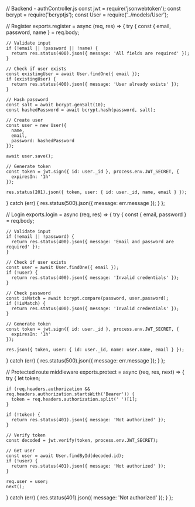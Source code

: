 // Backend - authController.js
const jwt = require('jsonwebtoken');
const bcrypt = require('bcryptjs');
const User = require('../models/User');

// Register
exports.register = async (req, res) => {
  try {
    const { email, password, name } = req.body;
    
    // Validate input
    if (!email || !password || !name) {
      return res.status(400).json({ message: 'All fields are required' });
    }
    
    // Check if user exists
    const existingUser = await User.findOne({ email });
    if (existingUser) {
      return res.status(400).json({ message: 'User already exists' });
    }
    
    // Hash password
    const salt = await bcrypt.genSalt(10);
    const hashedPassword = await bcrypt.hash(password, salt);
    
    // Create user
    const user = new User({
      name,
      email,
      password: hashedPassword
    });
    
    await user.save();
    
    // Generate token
    const token = jwt.sign({ id: user._id }, process.env.JWT_SECRET, {
      expiresIn: '1h'
    });
    
    res.status(201).json({ token, user: { id: user._id, name, email } });
  } catch (err) {
    res.status(500).json({ message: err.message });
  }
};

// Login
exports.login = async (req, res) => {
  try {
    const { email, password } = req.body;
    
    // Validate input
    if (!email || !password) {
      return res.status(400).json({ message: 'Email and password are required' });
    }
    
    // Check if user exists
    const user = await User.findOne({ email });
    if (!user) {
      return res.status(400).json({ message: 'Invalid credentials' });
    }
    
    // Check password
    const isMatch = await bcrypt.compare(password, user.password);
    if (!isMatch) {
      return res.status(400).json({ message: 'Invalid credentials' });
    }
    
    // Generate token
    const token = jwt.sign({ id: user._id }, process.env.JWT_SECRET, {
      expiresIn: '1h'
    });
    
    res.json({ token, user: { id: user._id, name: user.name, email } });
  } catch (err) {
    res.status(500).json({ message: err.message });
  }
};

// Protected route middleware
exports.protect = async (req, res, next) => {
  try {
    let token;
    
    if (req.headers.authorization && req.headers.authorization.startsWith('Bearer')) {
      token = req.headers.authorization.split(' ')[1];
    }
    
    if (!token) {
      return res.status(401).json({ message: 'Not authorized' });
    }
    
    // Verify token
    const decoded = jwt.verify(token, process.env.JWT_SECRET);
    
    // Get user
    const user = await User.findById(decoded.id);
    if (!user) {
      return res.status(401).json({ message: 'Not authorized' });
    }
    
    req.user = user;
    next();
  } catch (err) {
    res.status(401).json({ message: 'Not authorized' });
  }
};
